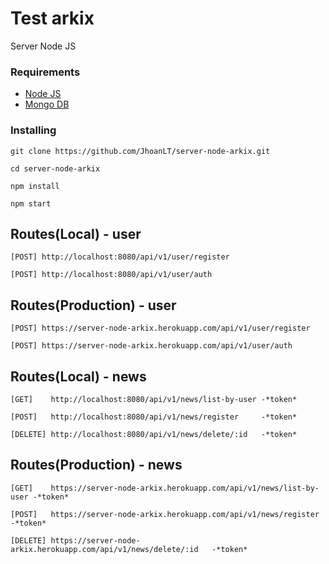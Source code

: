 # Test arkix

Server Node JS

### Requirements

* [Node JS](https://nodejs.org/es/)
* [Mongo DB](https://www.mongodb.com/)

### Installing

```
git clone https://github.com/JhoanLT/server-node-arkix.git
```
```
cd server-node-arkix
```
```
npm install
```
```
npm start
```

## Routes(Local) - user
```
[POST] http://localhost:8080/api/v1/user/register
```
```
[POST] http://localhost:8080/api/v1/user/auth
```
## Routes(Production) - user
```
[POST] https://server-node-arkix.herokuapp.com/api/v1/user/register
```
```
[POST] https://server-node-arkix.herokuapp.com/api/v1/user/auth
```
## Routes(Local) - news
```
[GET]    http://localhost:8080/api/v1/news/list-by-user -*token*
```
```
[POST]   http://localhost:8080/api/v1/news/register     -*token*
```
```
[DELETE] http://localhost:8080/api/v1/news/delete/:id   -*token*
```

## Routes(Production) - news
```
[GET]    https://server-node-arkix.herokuapp.com/api/v1/news/list-by-user -*token*
```
```
[POST]   https://server-node-arkix.herokuapp.com/api/v1/news/register     -*token*
```
```
[DELETE] https://server-node-arkix.herokuapp.com/api/v1/news/delete/:id   -*token*
```
